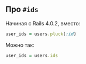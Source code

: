 ## Про `#ids`

Начиная с Rails 4.0.2, вместо:

```ruby
user_ids = users.pluck(:id)
```

Можно так:

```ruby
user_ids = users.ids
```
